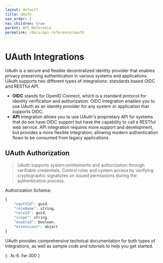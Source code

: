 ```yaml
---
layout: default
title: UAuth
nav_order: 1
has_children: true
parent: API Reference
permalink: /docs/api-reference/uauth
---
```


# UAuth Integrations

UAuth is a secure and flexible decentralized identity provider that enables privacy preserving authentication in various systems and applications. UAuth supports two different types of integrations: standards based OIDC and RESTful API.

- **OIDC** stands for OpenID Connect, which is a standard protocol for identity verification and authorization. OIDC integration enables you to use UAuth as an identity provider for any system or application that supports OIDC.
- **API** integration allows you to use UAuth's proprietary API for systems that do not have OIDC support but have the capability to call a RESTful web service. API integration requires more support and development, but provides a more flexible integration; allowing modern authentication flows to be consumed from legacy applications.

## UAuth Authorization

> UAuth supports system entitlements and authorization through verifiable credentials. Control roles and system access by verifying cryptographic signatures on issued permissions during the authentication process.

Authorization Schema:
```js
{
    "uauthId": guid,
    "roleName": string,
    "roleId": guid,
    "scope": string,
    "enabled": boolean,
    "extensions": object
}
```

UAuth provides comprehensive technical documentation for both types of integrations, as well as sample code and tutorials to help you get started.

{: .fs-6 .fw-300 }